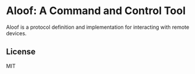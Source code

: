 Aloof: A Command and Control Tool
=================================

Aloof is a protocol definition and implementation for interacting
with remote devices.

## License

MIT
